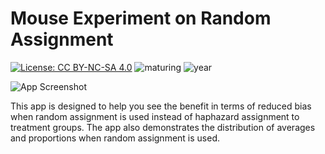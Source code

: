 # Mouse Experiment on Random Assignment

[![License: CC BY-NC-SA 4.0](https://img.shields.io/badge/License-CC%20BY--NC--SA%204.0-lightgrey.svg)](https://creativecommons.org/licenses/by-nc-sa/4.0/) ![maturing](https://img.shields.io/badge/lifecycle-maturing-blue) ![year](https://img.shields.io/badge/year-2017-lightgrey)

![App Screenshot](https://sites.psu.edu/shinyapps/files/2018/11/e5b2d0139d901ed829c2bd5da02596d395356a36-m-10y144s.jpg)

This app is designed to help you see the benefit in terms of reduced bias when random assignment is used instead of haphazard assignment to treatment groups. The app also demonstrates the distribution of averages and proportions when random assignment is used.
